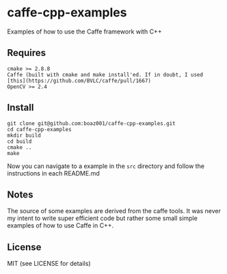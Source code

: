 # caffe-cpp-examples
Examples of how to use the Caffe framework with C++

## Requires
    cmake >= 2.8.8
    Caffe (built with cmake and make install'ed. If in doubt, I used [this](https://github.com/BVLC/caffe/pull/1667)
    OpenCV >= 2.4

## Install
    git clone git@github.com:boaz001/caffe-cpp-examples.git
    cd caffe-cpp-examples
    mkdir build
    cd build
    cmake ..
    make

Now you can navigate to a example in the ```src``` directory and follow the instructions in each README.md

## Notes
The source of some examples are derived from the caffe tools.
It was never my intent to write super efficient code but rather some small simple examples of how to use Caffe in C++.

## License
MIT (see LICENSE for details)
